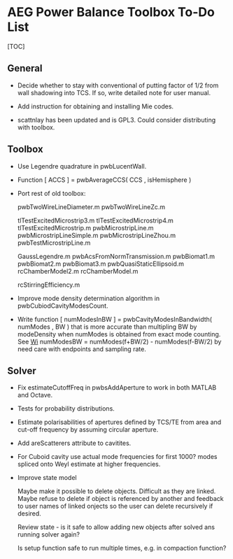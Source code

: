 # AEG Power Balance Toolbox To-Do List

[TOC]

## General

* Decide whether to stay with conventional of putting factor of 1/2 from wall
  shadowing into TCS. If so, write detailed note for user manual.

* Add instruction for obtaining and installing Mie codes.

* scattnlay has been updated and is GPL3. Could consider distributing with
  toolbox.

## Toolbox

* Use Legendre quadrature in pwbLucentWall.

* Function [ ACCS ] = pwbAverageCCS( CCS , isHemisphere )

* Port rest of old toolbox:

  pwbTwoWireLineDiameter.m
  pwbTwoWireLineZc.m

  tlTestExcitedMicrostrip3.m
  tlTestExcitedMicrostrip4.m
  tlTestExcitedMicrostrip.m
  pwbMicrostripLine.m
  pwbMicrostripLineSimple.m
  pwbMicrostripLineZhou.m
  pwbTestMicrostripLine.m

  GaussLegendre.m
  pwbAcsFromNormTransmission.m
  pwbBiomat1.m
  pwbBiomat2.m
  pwbBiomat3.m
  pwbQuasiStaticEllipsoid.m
  rcChamberModel2.m
  rcChamberModel.m

  rcStirringEfficiency.m

* Improve mode density determination algorithm in pwbCubiodCavityModesCount.

* Write function [ numModesInBW ] = pwbCavityModesInBandwidth( numModes , BW )
  that is more accurate than multipling BW by modeDensity when numModes is
  obtained from exact mode counting. See 
  [Wi](https://en.wikipedia.org/wiki/Electromagnetic_reverberation_chamber)
  numModesBW = numModes(f+BW/2) - numModes(f-BW/2) by need care with endpoints
  and sampling rate.

## Solver

* Fix estimateCutoffFreq in pwbsAddAperture to work in both MATLAB and Octave.

* Tests for probability distributions.

* Estimate polarisabilities of apertures defined by TCS/TE from area and 
  cut-off frequency by assuming circular aperture.

* Add areScatterers attribute to cavitites.

* For Cuboid cavity use actual mode frequencies for first 1000? modes 
  spliced onto Weyl estimate at higher frequencies.

* Improve state model
 
  Maybe make it possible to delete objects. Difficult as they are linked.
  Maybe refuse to delete if object is referenced by another and feedback to
  user names of linked onjects so the user can delete recursively if desired.
  
  Review state - is it safe to allow adding new objects after solved ans running
  solver again? 
  
  Is setup function safe to run multiple times, e.g. in compaction function?
